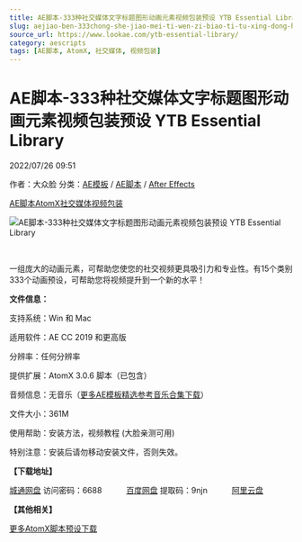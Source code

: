 ```yaml
---
title: AE脚本-333种社交媒体文字标题图形动画元素视频包装预设 YTB Essential Library
slug: aejiao-ben-333chong-she-jiao-mei-ti-wen-zi-biao-ti-tu-xing-dong-hua-yuan-su-shi-pin-bao-zhuang-yu-she-ytb-essential-library
source_url: https://www.lookae.com/ytb-essential-library/
category: aescripts
tags: [AE脚本, AtomX, 社交媒体, 视频包装]
---
```

# AE脚本-333种社交媒体文字标题图形动画元素视频包装预设 YTB Essential Library

2022/07/26 09:51

作者：大众脸
分类：[AE模板](https://www.lookae.com/after-effects/other-after-effects/) / [AE脚本](https://www.lookae.com/after-effects/aescripts/) / [After Effects](https://www.lookae.com/after-effects/)

[AE脚本](https://www.lookae.com/tag/ae%e8%84%9a%e6%9c%ac/)[AtomX](https://www.lookae.com/tag/atomx/)[社交媒体](https://www.lookae.com/tag/%e7%a4%be%e4%ba%a4%e5%aa%92%e4%bd%93/)[视频包装](https://www.lookae.com/tag/%e8%a7%86%e9%a2%91%e5%8c%85%e8%a3%85/)

![AE脚本-333种社交媒体文字标题图形动画元素视频包装预设 YTB Essential Library](https://www.lookae.com/wp-content/uploads/2022/07/38510264.jpg "AE脚本-333种社交媒体文字标题图形动画元素视频包装预设 YTB Essential Library-LookAE.com")

﻿

一组庞大的动画元素，可帮助您使您的社交视频更具吸引力和专业性。有15个类别333个动画预设，可帮助您将视频提升到一个新的水平！

**文件信息：**

支持系统：Win 和 Mac

适用软件：AE CC 2019 和更高版

分辨率：任何分辨率

提供扩展：AtomX 3.0.6 脚本（已包含）

音频信息：无音乐（[更多AE模板精选参考音乐合集下载](https://item.taobao.com/item.htm?spm=a1z10.1.w4004-2793089344.4.MUvxbV&id=37289930486)）

文件大小：361M

使用帮助：安装方法，视频教程 (大脸亲测可用)

特别注意：安装后请勿移动安装文件，否则失效。

**【下载地址】**

[城通网盘](https://url70.ctfile.com/f/2827370-625587513-3579de?p=4431) 访问密码：6688           [百度网盘](https://pan.baidu.com/s/19c8utGU-b1FQgj9OcJsFXQ?pwd=9njn) 提取码：9njn           [阿里云盘](https://www.aliyundrive.com/s/SGHqJSSunGp)

**【其他相关】**

[更多AtomX脚本预设下载](https://www.lookae.com/tag/atomx/)

